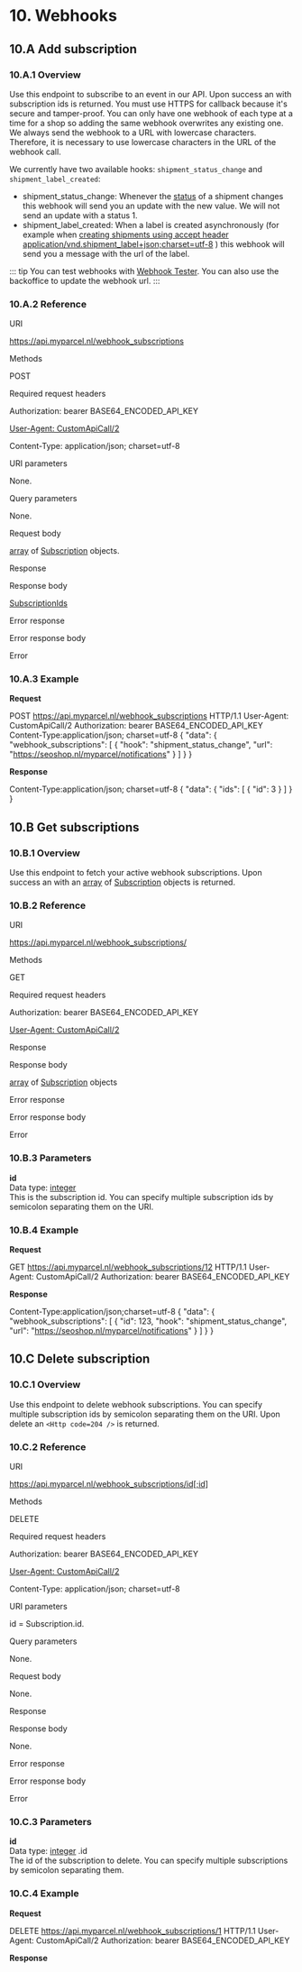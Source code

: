 # 10. Webhooks

## 10.A Add subscription

### 10.A.1 Overview

Use this endpoint to subscribe to an event in our API. Upon success
an <Http code=200 /> with subscription ids is returned. You must use HTTPS for
callback because it's secure and tamper-proof. You can only have one webhook of
each type at a time for a shop so adding the same webhook overwrites any
existing one. We always send the webhook to a URL with lowercase characters.
Therefore, it is necessary to use lowercase characters in the URL of the webhook
call.

We currently have two available hooks: `shipment_status_change` and `shipment_label_created`:

* shipment_status_change: Whenever the [status](#shipment_status) of a shipment changes this webhook will send you an update with the new value. We will not send an update with a status 1.
* shipment_label_created: When a label is created asynchronously (for example when [creating shipments using accept header application/vnd.shipment_label+json;charset=utf-8](#6_B_2) ) this webhook will send you a message with the url of the label.

::: tip
You can test webhooks with [Webhook Tester](https://webhook.site/). You can also use the backoffice to update the webhook url.
:::

### 10.A.2 Reference

URI

https://api.myparcel.nl/webhook_subscriptions

Methods

POST

Required request headers

Authorization: bearer BASE64_ENCODED_API_KEY

[User-Agent: CustomApiCall/2](#1_B)

Content-Type: application/json; charset=utf-8

URI parameters

None.

Query parameters

None.

Request body

[array](#array) of [Subscription](#11_A) objects.

Response

<Http code=200 />

Response body

[SubscriptionIds](#11_A)

Error response

<Http code=4xx />

Error response body

Error

### 10.A.3 Example

**Request**

POST https://api.myparcel.nl/webhook_subscriptions HTTP/1.1
User-Agent: CustomApiCall/2
Authorization: bearer BASE64_ENCODED_API_KEY
Content-Type:application/json; charset=utf-8
{
  "data": {
    "webhook_subscriptions": [
      {
        "hook": "shipment_status_change",
        "url": "https://seoshop.nl/myparcel/notifications"
      }
    ]
  }
}

**Response**

<Http code=200 /> Content-Type:application/json; charset=utf-8
{
  "data": {
    "ids": [
      {
        "id": 3
      }
    ]
  }
}

## 10.B Get subscriptions

### 10.B.1 Overview

Use this endpoint to fetch your active webhook subscriptions. Upon success an <Http code=200 /> with an [array](#array) of [Subscription](#11_A) objects is returned.

### 10.B.2 Reference

URI

https://api.myparcel.nl/webhook_subscriptions/

Methods

GET

Required request headers

Authorization: bearer BASE64_ENCODED_API_KEY

[User-Agent: CustomApiCall/2](#1_B)

Response

<Http code=201 />

Response body

[array](#array) of [Subscription](#11_A) objects

Error response

<Http code="4xx" />

Error response body

Error

### 10.B.3 Parameters

**id**  
Data type: [integer](#integer)  
This is the subscription id. You can specify multiple subscription ids by semicolon separating them on the URI.

### 10.B.4 Example

**Request**

GET https://api.myparcel.nl/webhook_subscriptions/12 HTTP/1.1
User-Agent: CustomApiCall/2
Authorization: bearer BASE64_ENCODED_API_KEY

**Response**

<Http code=200 /> Content-Type:application/json;charset=utf-8
{
  "data": {
    "webhook_subscriptions": [
      {
        "id": 123,
        "hook": "shipment_status_change",
        "url": "https://seoshop.nl/myparcel/notifications"
      }
    ]
  }
}

## 10.C Delete subscription

### 10.C.1 Overview

Use this endpoint to delete webhook subscriptions. You can specify multiple subscription ids by semicolon separating them on the URI. Upon delete an `<Http code=204 />` is returned.

### 10.C.2 Reference

URI

https://api.myparcel.nl/webhook_subscriptions/id[;id]

Methods

DELETE

Required request headers

Authorization: bearer BASE64_ENCODED_API_KEY

[User-Agent: CustomApiCall/2](#1_B)

Content-Type: application/json; charset=utf-8

URI parameters

id = Subscription.id.

Query parameters

None.

Request body

None.

Response

<Http code=204 />

Response body

None.

Error response

<Http code="4xx" />

Error response body

Error

### 10.C.3 Parameters

**id**  
Data type: [integer](#integer) .id  
The id of the subscription to delete. You can specify multiple subscriptions by semicolon separating them.

### 10.C.4 Example

**Request**

DELETE https://api.myparcel.nl/webhook_subscriptions/1 HTTP/1.1
User-Agent: CustomApiCall/2
Authorization: bearer BASE64_ENCODED_API_KEY

**Response**

<Http code=204 />
